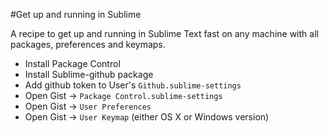 #Get up and running in Sublime

A recipe to get up and running in Sublime Text fast on any machine with all packages, preferences and keymaps.

- Install Package Control
- Install Sublime-github package
- Add github token to User's `Github.sublime-settings`
- Open Gist -> `Package Control.sublime-settings`
- Open Gist -> `User Preferences`
- Open Gist -> `User Keymap` (either OS X or Windows version)
